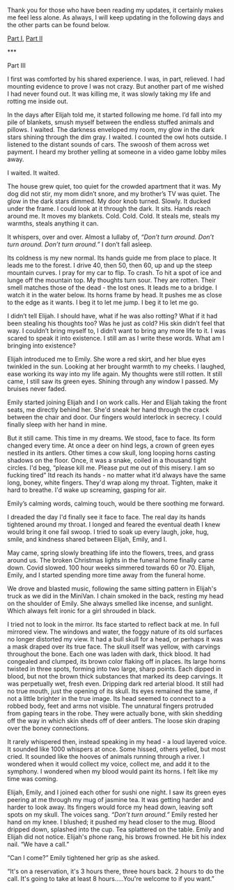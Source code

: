 Thank you for those who have been reading my updates, it certainly makes me feel less alone. As always, I will keep updating in the following days and the other parts can be found below.

[Part I](https://www.reddit.com/r/nosleep/comments/14ly6cq/dont_turn_around/), [Part II](https://www.reddit.com/r/nosleep/comments/14mucf2/comment/jq5wdr6/?context=3)

\*\*\*

Part III

  
I first was comforted by his shared experience. I was, in part, relieved. I had mounting evidence to prove I was not crazy. But another part of me wished I had never found out. It was killing me, it was slowly taking my life and rotting me inside out. 

  
In the days after Elijah told me, it started following me home.  I’d fall into my pile of blankets, smush myself between the endless stuffed animals and pillows. I waited. The darkness enveloped my room, my glow in the dark stars shining through the dim gray. I waited. I counted the owl hots outside. I listened to the distant sounds of cars. The swoosh of them across wet payment. I heard my brother yelling at someone in a video game lobby miles away.

 I waited. It waited. 

The house grew quiet, too quiet for the crowded apartment that it was. My dog did not stir, my mom didn’t snore, and my brother’s TV was quiet. The glow in the dark stars dimmed. My door knob turned. Slowly. It ducked under the frame. I could look at it through the dark. It sits. Hands reach around me. It moves my blankets. Cold. Cold. Cold. It steals me, steals my warmths, steals anything it can.   
It whispers, over and over. Almost a lullaby of, *“Don’t turn around. Don’t turn around. Don’t turn around.”* I don’t fall asleep. 

  
Its coldness is my new normal. Its hands guide me from place to place. It leads me to the forest. I drive 40, then 50, then 60, up and up the steep mountain curves. I pray for my car to flip. To crash. To hit a spot of ice and lunge off the mountain top. My thoughts turn sour. They are rotten. Their smell matches those of the dead - the lost ones. It leads me to a bridge. I watch it in the water below. Its horns frame by head. It pushes me as close to the edge as it wants. I beg it to let me jump. I beg it to let me go.   


I didn’t tell Elijah. I should have, what if he was also rotting? What if it had been stealing his thoughts too? Was he just as cold? His skin didn’t feel that way. I couldn’t bring myself to, I didn’t want to bring any more life to it. I was scared to speak it into existence. I still am as I write these words. What am I bringing into existence? 

  
Elijah introduced me to Emily. She wore a red skirt, and her blue eyes twinkled in the sun. Looking at her brought warmth to my cheeks. I laughed, ease working its way into my life again. My thoughts were still rotten. It still came, I still saw its green eyes. Shining through any window I passed. My bruises never faded. 

  
Emily started joining Elijah and I on work calls. Her and Elijah taking the front seats, me directly behind her. She'd sneak her hand through the crack between the chair and door. Our fingers would interlock in secrecy. I could finally sleep with her hand in mine.

  
But it still came. This time in my dreams. We stood, face to face. Its form changed every time. At once a deer on hind legs, a crown of green eyes nestled in its antlers. Other times a cow skull, long looping horns casting shadows on the floor. Once, it was a snake, coiled in a thousand tight circles. I'd beg, “please kill me. Please put me out of this misery. I am so fucking tired” Itd reach its hands - no matter what it’d always have the same long, boney, white fingers. They'd wrap along my throat. Tighten, make it hard to breathe. I'd wake up screaming, gasping for air. 

  
Emily’s calming words, calming touch, would be there soothing me forward.

   
I dreaded the day I'd finally see it face to face. The real day its hands tightened around my throat. I longed  and feared the eventual death I knew would bring it one fail swoop. I tried to soak up every laugh, joke, hug, smile, and kindness shared between Elijah, Emily, and I.

  
May came, spring slowly breathing life into the flowers, trees, and grass around us. The broken Christmas lights in the funeral home finally came down. Covid slowed. 100 hour weeks simmered towards 60 or 70. Elijah, Emily, and I started spending more time away from the funeral home.   
We drove and blasted music, following the same sitting pattern in Elijah's truck as we did in the MiniVan. I chain smoked in the back, resting my head on the shoulder of Emily. She always smelled like incense, and sunlight. Which always felt ironic for a girl shrouded in black. 

  
I tried not to look in the mirror. Its face started to reflect back at me. In full mirrored view. The windows and water, the foggy nature of its old surfaces no longer distorted my view. It had a bull  skull for a head, or perhaps it was a mask draped over its true face. The skull itself was yellow, with carvings throughout the bone. Each one was laden with dark, thick blood. It had congealed and clumped, its brown color flaking off in places. Its large horns twisted in three spots, forming into two large, sharp points. Each dipped in blood, but not the brown thick substances that marked its deep carvings. It was perpetually wet, fresh even. Dripping dark red arterial blood. It still had no true mouth, just the opening of its skull. Its eyes remained the same, if not a little brighter in the true image. Its head seemed to connect to a robbed body, feet and arms not visible. The unnatural fingers protruded from gaping tears in the robe. They were actually bone, with skin shedding off the way in which skin sheds off of deer antlers. The loose skin draping over the boney connections.

  
It rarely whispered then, instead speaking in my head - a loud layered voice. It sounded like 1000 whispers at once. Some hissed, others yelled, but most cried. It sounded like the hooves of animals running through a river. I wondered when it would collect my voice, collect me, and add it to the symphony. I wondered when my blood would paint its horns. I felt like my time was coming.   


Elijah, Emily, and I joined each other for sushi one night. I saw its green eyes peering at me through my mug of jasmine tea. It was getting harder and harder to look away. Its fingers would force my head down, leaving soft spots on my skull. The voices sang.*“Don’t turn around.”* Emily rested her hand on my knee. I blushed; it pushed my head closer to the mug. Blood dripped down, splashed into the cup. Tea splattered on the table. Emily and Elijah did not notice. Elijah's phone rang, his brows frowned. He bit his index nail. “We have a call.”

  
“Can I come?” Emily tightened her grip as she asked.

  
“It's on a reservation, it's 3 hours there, three hours back. 2 hours to do the call. It's going to take at least 8 hours…..You're welcome to if you want.”  
